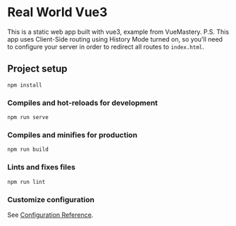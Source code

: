# Real World Vue3

This is a static web app built with vue3, example from VueMastery.
P.S. This app uses Client-Side routing using History Mode turned on, so you'll need to configure your server in order to redirect all routes to `index.html`.

## Project setup
```
npm install
```

### Compiles and hot-reloads for development
```
npm run serve
```

### Compiles and minifies for production
```
npm run build
```

### Lints and fixes files
```
npm run lint
```

### Customize configuration
See [Configuration Reference](https://cli.vuejs.org/config/).
